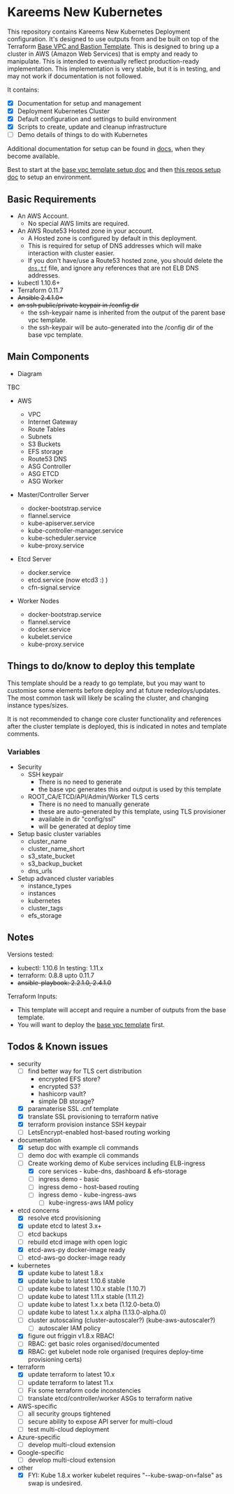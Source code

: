 # Kareems New Kubernetes

This repository contains Kareems New Kubernetes Deployment configuration.
It's designed to use outputs from and be built on top of the Terraform [Base VPC and Bastion Template](https://github.com/KptnKMan/deploy-vpc-aws).
This is designed to bring up a cluster in AWS (Amazon Web Services) that is empty and ready to manipulate.
This is intended to eventually reflect production-ready implementation.
This implementation is very stable, but it is in testing, and may not work if documentation is not followed.

It contains:

* [x] Documentation for setup and management
* [x] Deployment Kubernetes Cluster
* [x] Default configuration and settings to build environment
* [x] Scripts to create, update and cleanup infrastructure
* [ ] Demo details of things to do with Kubernetes

Additional documentation for setup can be found in [docs](docs), when they become available.

Best to start at the [base vpc template setup doc](https://github.com/KptnKMan/deploy-vpc-aws/blob/master/docs/setup.md) and then [this repos setup doc](docs/setup.md) to setup an environment.

## Basic Requirements

* An AWS Account.
  * No special AWS limits are required.
* An AWS Route53 Hosted zone in your account.
  * A Hosted zone is configured by default in this deployment.
  * This is required for setup of DNS addresses which will make interaction with cluster easier.
  * If you don't have/use a Route53 hosted zone, you should delete the [`dns.tf`](terraform/dns.tf) file, and ignore any references that are not ELB DNS addresses.
* kubectl 1.10.6+
* Terraform 0.11.7
* ~~Ansible 2.4.1.0+~~
* ~~an ssh public/private keypair in /config dir~~
  * the ssh-keypair name is inherited from the output of the parent base vpc template.
  * the ssh-keypair will be auto-generated into the /config dir of the base vpc template.

## Main Components

* Diagram

TBC

* AWS
  * VPC
  * Internet Gateway
  * Route Tables
  * Subnets
  * S3 Buckets
  * EFS storage
  * Route53 DNS
  * ASG Controller
  * ASG ETCD
  * ASG Worker

* Master/Controller Server
  * docker-bootstrap.service
  * flannel.service
  * kube-apiserver.service
  * kube-controller-manager.service
  * kube-scheduler.service
  * kube-proxy.service

* Etcd Server
  * docker.service
  * etcd.service (now etcd3 :) )
  * cfn-signal.service

* Worker Nodes
  * docker-bootstrap.service
  * flannel.service
  * docker.service
  * kubelet.service
  * kube-proxy.service

## Things to do/know to deploy this template

This template should be a ready to go template, but you may want to customise some elements before deploy and at future redeploys/updates. The most common task will likely be scaling the cluster, and changing instance types/sizes.

It is not recommended to change core cluster functionality and references after the cluster template is deployed, this is indicated in notes and template comments.

### Variables

* Security
  * SSH keypair
    * There is no need to generate
    * the base vpc generates this and output is used by this template
  * ROOT_CA/ETCD/API/Admin/Worker TLS certs
    * There is no need to manually generate
    * these are auto-generated by this template, using TLS provisioner
    * available in dir "config/ssl"
    * will be generated at deploy time
* Setup basic cluster variables
  * cluster_name
  * cluster_name_short
  * s3_state_bucket
  * s3_backup_bucket
  * dns_urls
* Setup advanced cluster variables
  * instance_types
  * instances
  * kubernetes
  * cluster_tags
  * efs_storage

## Notes

Versions tested:

* kubectl: 1.10.6 In testing: 1.11.x
* terraform: 0.8.8 upto 0.11.7
* ~~ansible-playbook: 2.2.1.0, 2.4.1.0~~

Terraform Inputs:

* This template will accept and require a number of outputs from the base template.
* You will want to deploy the [base vpc template](https://github.com/KptnKMan/deploy-vpc-aws) first.

## Todos & Known issues

* security
  * [ ] find better way for TLS cert distribution
    * encrypted EFS store?
    * encrypted S3?
    * hashicorp vault?
    * simple DB storage?
  * [x] paramaterise SSL .cnf template
  * [x] translate SSL provisioning to terraform native
  * [x] terraform provision instance SSH keypair
  * [ ] LetsEncrypt-enabled host-based routing working
* documentation
  * [x] setup doc with example cli commands
  * [ ] demo doc with example cli commands
  * [ ] Create working demo of Kube services including ELB-ingress
    * [x] core services - kube-dns, dashboard & efs-storage
    * [ ] ingress demo - basic
    * [ ] ingress demo - host-based routing
    * [ ] ingress demo - kube-ingress-aws
      * [ ] kube-ingress-aws IAM policy
* etcd concerns
  * [x] resolve etcd provisioning
  * [x] update etcd to latest 3.x+
  * [ ] etcd backups
  * [ ] rebuild etcd image with open logic
  * [x] etcd-aws-py docker-image ready
  * [ ] etcd-aws-go docker-image ready
* kubernetes
  * [x] update kube to latest 1.8.x
  * [x] update kube to latest 1.10.6 stable
  * [ ] update kube to latest 1.10.x stable (1.10.7)
  * [ ] update kube to latest 1.11.x stable (1.11.2)
  * [ ] update kube to latest 1.x.x beta (1.12.0-beta.0)
  * [ ] update kube to latest 1.x.x alpha (1.13.0-alpha.0)
  * [ ] cluster autoscaling (cluster-autoscaler?) (kube-aws-autoscaler?)
    * [ ] autoscaler IAM policy
  * [x] figure out friggin v1.8.x RBAC!
  * [ ] RBAC: get basic roles organised/documented
  * [x] RBAC: get kubelet node role organised (requires deploy-time provisioning certs)
* terraform
  * [x] update terraform to latest 10.x
  * [ ] update terraform to latest 11.x
  * [ ] Fix some terraform code inconstencies
  * [ ] translate etcd/controller/worker ASGs to terraform native
* AWS-specific
  * [ ] all security groups tightened
  * [ ] secure ability to expose API server for multi-cloud
  * [ ] test multi-cloud deployment
* Azure-specific
  * [ ] develop multi-cloud extension
* Google-specific
  * [ ] develop multi-cloud extension
* other
  * [x] FYI: Kube 1.8.x worker kubelet requires "--kube-swap-on=false" as swap is undesired.
